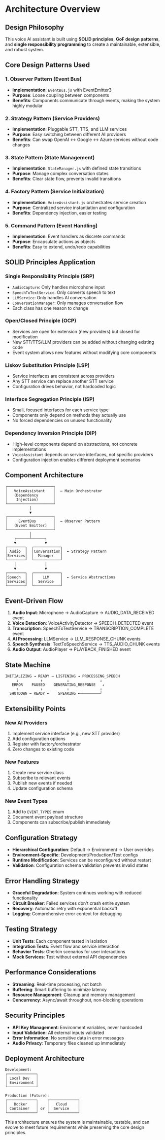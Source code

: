 # Architecture Overview

## Design Philosophy

This voice AI assistant is built using **SOLID principles**, **GoF design patterns**, and **single responsibility programming** to create a maintainable, extensible, and robust system.

## Core Design Patterns Used

### 1. Observer Pattern (Event Bus)
- **Implementation**: `EventBus.js` with EventEmitter3
- **Purpose**: Loose coupling between components
- **Benefits**: Components communicate through events, making the system highly modular

### 2. Strategy Pattern (Service Providers)
- **Implementation**: Pluggable STT, TTS, and LLM services
- **Purpose**: Easy switching between different AI providers
- **Benefits**: Can swap OpenAI ↔ Google ↔ Azure services without code changes

### 3. State Pattern (State Management)
- **Implementation**: `StateManager.js` with defined state transitions
- **Purpose**: Manage complex conversation states
- **Benefits**: Clear state flow, prevents invalid transitions

### 4. Factory Pattern (Service Initialization)
- **Implementation**: `VoiceAssistant.js` orchestrates service creation
- **Purpose**: Centralized service instantiation and configuration
- **Benefits**: Dependency injection, easier testing

### 5. Command Pattern (Event Handling)
- **Implementation**: Event handlers as discrete commands
- **Purpose**: Encapsulate actions as objects
- **Benefits**: Easy to extend, undo/redo capabilities

## SOLID Principles Application

### Single Responsibility Principle (SRP)
- `AudioCapture`: Only handles microphone input
- `SpeechToTextService`: Only converts speech to text
- `LLMService`: Only handles AI conversation
- `ConversationManager`: Only manages conversation flow
- Each class has one reason to change

### Open/Closed Principle (OCP)
- Services are open for extension (new providers) but closed for modification
- New STT/TTS/LLM providers can be added without changing existing code
- Event system allows new features without modifying core components

### Liskov Substitution Principle (LSP)
- Service interfaces are consistent across providers
- Any STT service can replace another STT service
- Configuration drives behavior, not hardcoded logic

### Interface Segregation Principle (ISP)
- Small, focused interfaces for each service type
- Components only depend on methods they actually use
- No forced dependencies on unused functionality

### Dependency Inversion Principle (DIP)
- High-level components depend on abstractions, not concrete implementations
- `VoiceAssistant` depends on service interfaces, not specific providers
- Configuration injection enables different deployment scenarios

## Component Architecture

```
┌─────────────────────┐
│   VoiceAssistant    │  ← Main Orchestrator
│   (Dependency       │
│    Injection)       │
└─────────────────────┘
           │
           ▼
┌─────────────────────┐
│     EventBus        │  ← Observer Pattern
│   (Event Emitter)   │
└─────────────────────┘
           │
    ┌──────┴──────┐
    ▼             ▼
┌────────┐  ┌────────────┐
│ Audio  │  │Conversation│  ← Strategy Pattern
│Services│  │  Manager   │
└────────┘  └────────────┘
    │             │
    ▼             ▼
┌────────┐  ┌────────────┐
│Speech  │  │    LLM     │  ← Service Abstractions
│Services│  │  Service   │
└────────┘  └────────────┘
```

## Event-Driven Flow

1. **Audio Input**: Microphone → AudioCapture → AUDIO_DATA_RECEIVED event
2. **Voice Detection**: VoiceActivityDetector → SPEECH_DETECTED event
3. **Transcription**: SpeechToTextService → TRANSCRIPTION_COMPLETE event
4. **AI Processing**: LLMService → LLM_RESPONSE_CHUNK events
5. **Speech Synthesis**: TextToSpeechService → TTS_AUDIO_CHUNK events
6. **Audio Output**: AudioPlayer → PLAYBACK_FINISHED event

## State Machine

```
INITIALIZING → READY → LISTENING → PROCESSING_SPEECH
     ↓          ↑           ↓              ↓
   ERROR    PAUSED    GENERATING_RESPONSE   ↓
     ↑          ↓           ↓              ↓
  SHUTDOWN ← READY ←    SPEAKING ←─────────┘
```

## Extensibility Points

### New AI Providers
1. Implement service interface (e.g., new STT provider)
2. Add configuration options
3. Register with factory/orchestrator
4. Zero changes to existing code

### New Features
1. Create new service class
2. Subscribe to relevant events
3. Publish new events if needed
4. Update configuration schema

### New Event Types
1. Add to `EVENT_TYPES` enum
2. Document event payload structure
3. Components can subscribe/publish immediately

## Configuration Strategy

- **Hierarchical Configuration**: Default → Environment → User overrides
- **Environment-Specific**: Development/Production/Test configs
- **Runtime Modification**: Services can be reconfigured without restart
- **Validation**: Configuration schema validation prevents invalid states

## Error Handling Strategy

- **Graceful Degradation**: System continues working with reduced functionality
- **Circuit Breaker**: Failed services don't crash entire system
- **Recovery**: Automatic retry with exponential backoff
- **Logging**: Comprehensive error context for debugging

## Testing Strategy

- **Unit Tests**: Each component tested in isolation
- **Integration Tests**: Event flow and service interaction
- **Behavior Tests**: Gherkin scenarios for user interactions
- **Mock Services**: Test without external API dependencies

## Performance Considerations

- **Streaming**: Real-time processing, not batch
- **Buffering**: Smart buffering to minimize latency
- **Resource Management**: Cleanup and memory management
- **Concurrency**: Async/await throughout, non-blocking operations

## Security Principles

- **API Key Management**: Environment variables, never hardcoded
- **Input Validation**: All external inputs validated
- **Error Information**: No sensitive data in error messages
- **Audio Privacy**: Temporary files cleaned up immediately

## Deployment Architecture

```
Development:
┌─────────────┐
│ Local Dev   │
│ Environment │
└─────────────┘

Production (Future):
┌─────────────┐    ┌─────────────┐
│   Docker    │    │   Cloud     │
│ Container   │ or │  Service    │
└─────────────┘    └─────────────┘
```

This architecture ensures the system is maintainable, testable, and can evolve to meet future requirements while preserving the core design principles.